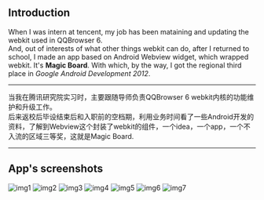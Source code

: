## Introduction
When I was intern at tencent, my job has been mataining and updating the webkit used in QQBrowser 6.   
And, out of interests of what other things webkit can do, after I returned to school, I made an app based on Android Webview widget, which wrapped webkit. It's **Magic Board**. With which, by the way, I got the regional third place in *Google Android Development 2012*.   
___   
当我在腾讯研究院实习时，主要跟随导师负责QQBrowser 6 webkit内核的功能维护和升级工作。   
后来返校后毕设结束后和入职前的空档期，利用业务时间看了一些Android开发的资料，了解到Webview这个封装了webkit的组件，一个idea，一个app，一个不入流的区域三等奖，这就是Magic Board.   
____
## App's screenshots
![img1](http://zuojie.github.io/demo/magic_board_1.jpg)
![img2](http://zuojie.github.io/demo/magic_board_2.jpg)
![img3](http://zuojie.github.io/demo/magic_board_3.jpg)
![img4](http://zuojie.github.io/demo/magic_board_4.jpg)
![img5](http://zuojie.github.io/demo/magic_board_5.jpg)
![img6](http://zuojie.github.io/demo/magic_board_6.jpg)
![img7](http://zuojie.github.io/demo/magic_board_7.jpg)
